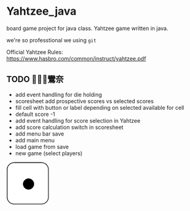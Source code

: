 # Yahtzee_java

board game project for java class. Yahtzee game written in java.

we're so professtional we using `git`

Official Yahtzee Rules:
https://www.hasbro.com/common/instruct/yahtzee.pdf

## TODO 鸞奈

- add event handling for die holding
- scoresheet add prospective scores vs selected scores
- fill cell with button or label depending on selected available for cell
- default score -1
- add event handling for score selection in Yahtzee
- add score calculation switch in scoresheet
- add menu bar save
- add main menu
- load game from save
- new game (select players)


<img title="a title" alt="Alt text" src="Face_1.png">
